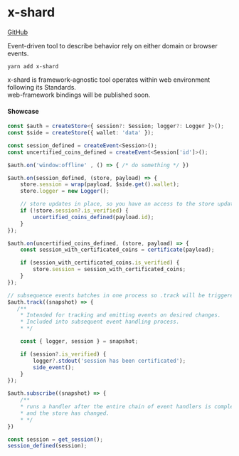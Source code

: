 # x-shard

<a href="https://github.com/arch1i/x-shard" target="_blank">GitHub</a>

Event-driven tool to describe behavior rely on either domain or browser events.
```plaintext
yarn add x-shard
```
x-shard is framework-agnostic tool operates within web environment following its Standards. <br />
web-framework bindings will be published soon.


#### Showcase
```ts
const $auth = createStore<{ session?: Session; logger?: Logger }>();
const $side = createStore({ wallet: 'data' });

const session_defined = createEvent<Session>();
const uncertified_coins_defined = createEvent<Session['id']>();

$auth.on('window:offline' , () => { /* do something */ })

$auth.on(session_defined, (store, payload) => {
    store.session = wrap(payload, $side.get().wallet);
    store.logger = new Logger();

    // store updates in place, so you have an access to the store updated value
    if (!store.session?.is_verified) {
        uncertified_coins_defined(payload.id);
    }
});

$auth.on(uncertified_coins_defined, (store, payload) => {
    const session_with_certificated_coins = certificate(payload);

    if (session_with_certificated_coins.is_verified) {
        store.session = session_with_certificated_coins;
    }
});

// subsequence events batches in one process so .track will be triggered once
$auth.track((snapshot) => {
   /**
    * Intended for tracking and emitting events on desired changes.
    * Included into subsequent event handling process.
    * */

    const { logger, session } = snapshot;

    if (session?.is_verified) {
        logger?.stdout('session has been certificated');
        side_event();
    }
});

$auth.subscribe((snapshot) => {
    /**
    * runs a handler after the entire chain of event handlers is completed 
    * and the store has changed.
    * */
})

const session = get_session();
session_defined(session);

```




